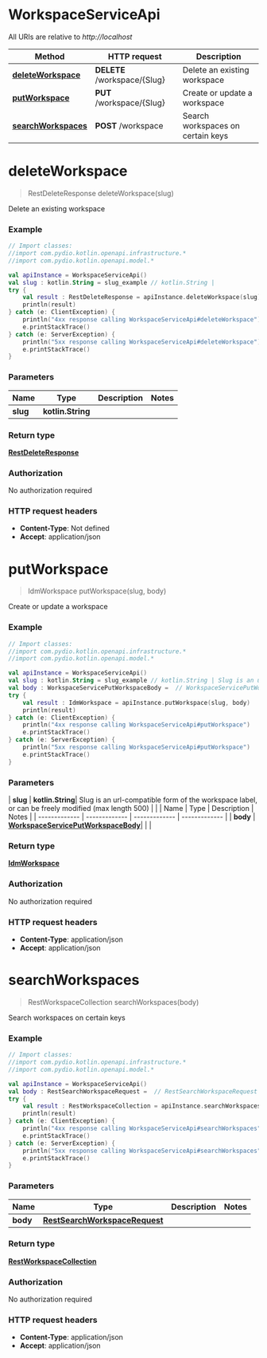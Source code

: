 # WorkspaceServiceApi

All URIs are relative to *http://localhost*

| Method | HTTP request | Description |
| ------------- | ------------- | ------------- |
| [**deleteWorkspace**](WorkspaceServiceApi.md#deleteWorkspace) | **DELETE** /workspace/{Slug} | Delete an existing workspace |
| [**putWorkspace**](WorkspaceServiceApi.md#putWorkspace) | **PUT** /workspace/{Slug} | Create or update a workspace |
| [**searchWorkspaces**](WorkspaceServiceApi.md#searchWorkspaces) | **POST** /workspace | Search workspaces on certain keys |


<a id="deleteWorkspace"></a>
# **deleteWorkspace**
> RestDeleteResponse deleteWorkspace(slug)

Delete an existing workspace

### Example
```kotlin
// Import classes:
//import com.pydio.kotlin.openapi.infrastructure.*
//import com.pydio.kotlin.openapi.model.*

val apiInstance = WorkspaceServiceApi()
val slug : kotlin.String = slug_example // kotlin.String |
try {
    val result : RestDeleteResponse = apiInstance.deleteWorkspace(slug)
    println(result)
} catch (e: ClientException) {
    println("4xx response calling WorkspaceServiceApi#deleteWorkspace")
    e.printStackTrace()
} catch (e: ServerException) {
    println("5xx response calling WorkspaceServiceApi#deleteWorkspace")
    e.printStackTrace()
}
```

### Parameters
| Name | Type | Description  | Notes |
| ------------- | ------------- | ------------- | ------------- |
| **slug** | **kotlin.String**|  | |

### Return type

[**RestDeleteResponse**](RestDeleteResponse.md)

### Authorization

No authorization required

### HTTP request headers

 - **Content-Type**: Not defined
 - **Accept**: application/json

<a id="putWorkspace"></a>
# **putWorkspace**
> IdmWorkspace putWorkspace(slug, body)

Create or update a workspace

### Example
```kotlin
// Import classes:
//import com.pydio.kotlin.openapi.infrastructure.*
//import com.pydio.kotlin.openapi.model.*

val apiInstance = WorkspaceServiceApi()
val slug : kotlin.String = slug_example // kotlin.String | Slug is an url-compatible form of the workspace label, or can be freely modified (max length 500)
val body : WorkspaceServicePutWorkspaceBody =  // WorkspaceServicePutWorkspaceBody |
try {
    val result : IdmWorkspace = apiInstance.putWorkspace(slug, body)
    println(result)
} catch (e: ClientException) {
    println("4xx response calling WorkspaceServiceApi#putWorkspace")
    e.printStackTrace()
} catch (e: ServerException) {
    println("5xx response calling WorkspaceServiceApi#putWorkspace")
    e.printStackTrace()
}
```

### Parameters
| **slug** | **kotlin.String**| Slug is an url-compatible form of the workspace label, or can be freely modified (max length 500) | |
| Name | Type | Description  | Notes |
| ------------- | ------------- | ------------- | ------------- |
| **body** | [**WorkspaceServicePutWorkspaceBody**](WorkspaceServicePutWorkspaceBody.md)|  | |

### Return type

[**IdmWorkspace**](IdmWorkspace.md)

### Authorization

No authorization required

### HTTP request headers

 - **Content-Type**: application/json
 - **Accept**: application/json

<a id="searchWorkspaces"></a>
# **searchWorkspaces**
> RestWorkspaceCollection searchWorkspaces(body)

Search workspaces on certain keys

### Example
```kotlin
// Import classes:
//import com.pydio.kotlin.openapi.infrastructure.*
//import com.pydio.kotlin.openapi.model.*

val apiInstance = WorkspaceServiceApi()
val body : RestSearchWorkspaceRequest =  // RestSearchWorkspaceRequest |
try {
    val result : RestWorkspaceCollection = apiInstance.searchWorkspaces(body)
    println(result)
} catch (e: ClientException) {
    println("4xx response calling WorkspaceServiceApi#searchWorkspaces")
    e.printStackTrace()
} catch (e: ServerException) {
    println("5xx response calling WorkspaceServiceApi#searchWorkspaces")
    e.printStackTrace()
}
```

### Parameters
| Name | Type | Description  | Notes |
| ------------- | ------------- | ------------- | ------------- |
| **body** | [**RestSearchWorkspaceRequest**](RestSearchWorkspaceRequest.md)|  | |

### Return type

[**RestWorkspaceCollection**](RestWorkspaceCollection.md)

### Authorization

No authorization required

### HTTP request headers

 - **Content-Type**: application/json
 - **Accept**: application/json
